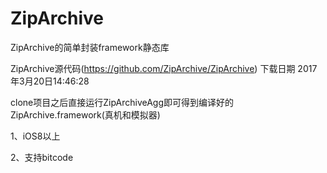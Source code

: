 # ZipArchive
ZipArchive的简单封装framework静态库

ZipArchive源代码(https://github.com/ZipArchive/ZipArchive) 下载日期 2017年3月20日14:46:28

clone项目之后直接运行ZipArchiveAgg即可得到编译好的ZipArchive.framework(真机和模拟器)

1、iOS8以上

2、支持bitcode


